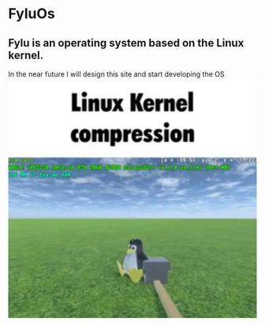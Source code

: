 # FyluOs
## Fylu is an operating system based on the Linux kernel.

In the near future I will design this site and start developing the OS
![Linux](lkc.jpg)
